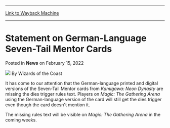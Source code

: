 
---
[Link to Wayback Machine](https://web.archive.org/web/20220222152343/https://magic.wizards.com/en/articles/archive/news/statement-german-language-seven-tail-mentor-cards-2022-02-15?utm_source=dlvr.it&utm_medium=twitter)

[_metadata_:author]:- "Wizards of the Coast"
[_metadata_:description]:- "News regarding the German-language version of the Seven-Tail Mentor card from Kamigawa: Neon Dynasty."
[_metadata_:generator]:- "Drupal 7 (http://drupal.org)"
[_metadata_:node]:- "1571040"
[_metadata_:publish_date]:- "2022-02-15"
[_metadata_:source]:- "div-main-content"
[_metadata_:title]:- "Statement on German-Language Seven-Tail Mentor Cards"
[_metadata_:wayback_capture_timestamp]:- "2022-02-22 15:23:43"
[_metadata_:wayback_raw_url]:- "https://web.archive.org/web/20220222152343id_/https://magic.wizards.com/en/articles/archive/news/statement-german-language-seven-tail-mentor-cards-2022-02-15?utm_source=dlvr.it&utm_medium=twitter"
[_metadata_:wayback_url]:- "https://magic.wizards.com/en/articles/archive/news/statement-german-language-seven-tail-mentor-cards-2022-02-15?utm_source=dlvr.it&utm_medium=twitter"
---


Statement on German-Language Seven-Tail Mentor Cards
====================================================



 Posted in **News**
 on February 15, 2022 






![](https://media.magic.wizards.com/styles/auth_small/public/images/person/wizards_author.jpg)
By Wizards of the Coast











It has come to our attention that the German-language printed and digital versions of the Seven-Tail Mentor cards from *Kamigawa: Neon Dynasty* are missing the dies trigger rules text. Players on *Magic: The Gathering Arena* using the German-language version of the card will still get the dies trigger even though the card doesn't mention it.


The missing rules text will be visible on *Magic: The Gathering Arena* in the coming weeks.







